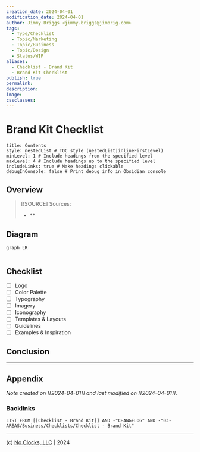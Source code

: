 ```yaml
---
creation_date: 2024-04-01
modification_date: 2024-04-01
author: Jimmy Briggs <jimmy.briggs@jimbrig.com>
tags:
  - Type/Checklist
  - Topic/Marketing
  - Topic/Business
  - Topic/Design
  - Status/WIP
aliases:
  - Checklist - Brand Kit
  - Brand Kit Checklist
publish: true
permalink:
description:
image:
cssclasses:
---
```


# Brand Kit Checklist

```table-of-contents
title: Contents 
style: nestedList # TOC style (nestedList|inlineFirstLevel)
minLevel: 1 # Include headings from the specified level
maxLevel: 4 # Include headings up to the specified level
includeLinks: true # Make headings clickable
debugInConsole: false # Print debug info in Obsidian console
```

## Overview

> [!SOURCE] Sources:
> - **

## Diagram

```mermaid
graph LR
  
```

## Checklist

- [ ] Logo
- [ ] Color Palette
- [ ] Typography
- [ ] Imagery
- [ ] Iconography
- [ ] Templates & Layouts
- [ ] Guidelines
- [ ] Examples & Inspiration

## Conclusion

***

## Appendix

*Note created on [[2024-04-01]] and last modified on [[2024-04-01]].*

### Backlinks

```dataview
LIST FROM [[Checklist - Brand Kit]] AND -"CHANGELOG" AND -"03-AREAS/Business/Checklists/Checklist - Brand Kit"
```

***

(c) [No Clocks, LLC](https://github.com/noclocks) | 2024

